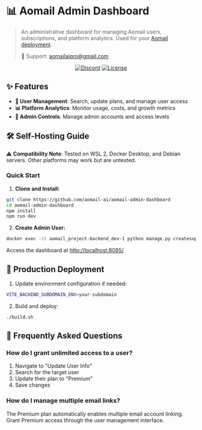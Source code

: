 # 📊 Aomail Admin Dashboard

> An administrative dashboard for managing Aomail users, subscriptions, and platform analytics. Used for  your [Aomail deployment](https://github.com/aomail-ai/aomail-app).
>
> 📧 Support: aomailaipro@gmail.com
  

<div align="center">

[![Discord](https://discord.com/api/guilds/1303091825900257341/widget.png?style=shield)](https://discord.com/invite/JxbPZNDd)
[![License](https://img.shields.io/badge/license-Custom-blue.svg)](LICENSE)

</div>

## ✨ Features

- **👥 User Management**: Search, update plans, and manage user access
- **📊 Platform Analytics**: Monitor usage, costs, and growth metrics
- **👮 Admin Controls**: Manage admin accounts and access levels

## 🛠 Self-Hosting Guide

⚠️ **Compatibility Note**: Tested on WSL 2, Docker Desktop, and Debian servers. Other platforms may work but are untested.

### Quick Start

1. **Clone and Install:**
```bash
git clone https://github.com/aomail-ai/aomail-admin-dashboard
cd aomail-admin-dashboard
npm install
npm run dev
```

2. **Create Admin User:**
```bash
docker exec -it aomail_project-backend_dev-1 python manage.py createsuperuser
```

Access the dashboard at [http://localhost:8085/](http://localhost:8085/)

## 🚀 Production Deployment

1. Update environment configuration if needed:
```bash
VITE_BACKEND_SUBDOMAIN_ENV=your-subdomain
```

2. Build and deploy:
```bash
./build.sh
```

## 🔧 Frequently Asked Questions

### How do I grant unlimited access to a user?
1. Navigate to "Update User Info"
2. Search for the target user
3. Update their plan to "Premium"
4. Save changes

### How do I manage multiple email links?
The Premium plan automatically enables multiple email account linking. Grant Premium access through the user management interface.
